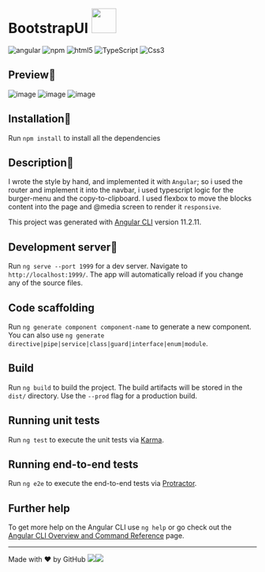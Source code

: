 # BootstrapUI <img src="https://user-images.githubusercontent.com/45575898/129549449-e37b1d3c-87b5-4ba6-a838-1b8d0673b18d.png" data-canonical-src="https://user-images.githubusercontent.com/45575898/129549449-e37b1d3c-87b5-4ba6-a838-1b8d0673b18d.png" width="50" height="50" />


  <img alt="angular" src="https://img.shields.io/badge/-Angular-DD0031?style=flat-square&logo=angular&logoColor=white" /> <img alt="npm" src="https://img.shields.io/badge/-NPM-CB3837?style=flat-square&logo=npm&logoColor=white" />
  <img alt="html5" src="https://img.shields.io/badge/-HTML5-E34F26?style=flat-square&logo=html5&logoColor=white" />
  <img alt="TypeScript" src="https://img.shields.io/badge/-TypeScript-007ACC?style=flat-square&logo=typescript&logoColor=white" />
  <img alt="Css3" src="https://img.shields.io/badge/-CSS3-00FF00?style=flat-square&logo=css3&logoColor=white" />

## Preview📌
![image](https://user-images.githubusercontent.com/45575898/129449641-a4b60e47-7e50-4912-bcde-331fddd8dc65.png)
![image](https://user-images.githubusercontent.com/45575898/129449673-ce25132e-eb4a-472d-9970-9aaa78e7c2fc.png)
![image](https://user-images.githubusercontent.com/45575898/129449690-656a1f9e-a0ca-414f-9568-59129f16869f.png)

## Installation📌
Run `npm install` to install all the dependencies

## Description📌
I wrote the style by hand, and implemented it with `Angular`; so i used the router and implement it into the navbar, i used typescript logic for the burger-menu and the copy-to-clipboard.
I used flexbox to move the blocks content into the page and @media screen to render it `responsive`.

This project was generated with [Angular CLI](https://github.com/angular/angular-cli) version 11.2.11.

## Development server📌

Run `ng serve --port 1999` for a dev server. Navigate to `http://localhost:1999/`. The app will automatically reload if you change any of the source files.

## Code scaffolding

Run `ng generate component component-name` to generate a new component. You can also use `ng generate directive|pipe|service|class|guard|interface|enum|module`.

## Build

Run `ng build` to build the project. The build artifacts will be stored in the `dist/` directory. Use the `--prod` flag for a production build.

## Running unit tests

Run `ng test` to execute the unit tests via [Karma](https://karma-runner.github.io).

## Running end-to-end tests

Run `ng e2e` to execute the end-to-end tests via [Protractor](http://www.protractortest.org/).

## Further help

To get more help on the Angular CLI use `ng help` or go check out the [Angular CLI Overview and Command Reference](https://angular.io/cli) page.


-----------------------------------------------------------------------------------------------------------------------------------------------------------------------------------
Made with ❤ by GitHub ![](https://img.shields.io/badge/luca-informational?style=flat&logo=#DD0031&logoColor=white&color=2bbc8a)![](https://img.shields.io/badge/Imbalzano-informational?style=flat&logo=&logoColor=white&color=2bbc8a)
